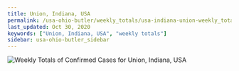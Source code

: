 ```yaml
---
title: Union, Indiana, USA
permalink: /usa-ohio-butler/weekly_totals/usa-indiana-union-weekly_totals.html
last_updated: Oct 30, 2020
keywords: ["Union, Indiana, USA", "weekly totals"]
sidebar: usa-ohio-butler_sidebar
---
```


![Weekly Totals of Confirmed Cases for Union, Indiana, USA](/covid_tracker/images/graphs/usa-indiana-union-weekly_totals_graph.png)
